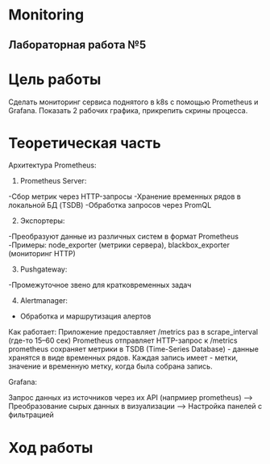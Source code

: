 # Monitoring

## Лабораторная работа №5

# Цель работы

Сделать мониторинг сервиса поднятого в k8s с помощью Prometheus и Grafana. Показать 2 рабочих графика, прикрепить скрины процесса.

# Теоретическая часть

Архитектура Prometheus:

1. Prometheus Server: 

-Сбор метрик через HTTP-запросы 
-Хранение временных рядов в локальной БД (TSDB)
-Обработка запросов через PromQL

2. Экспортеры:

-Преобразуют данные из различных систем в формат Prometheus
-Примеры: node_exporter (метрики сервера), blackbox_exporter (мониторинг HTTP)

3. Pushgateway:

-Промежуточное звено для кратковременных задач

4. Alertmanager:

- Обработка и маршрутизация алертов

Как работает:
Приложение предоставляет /metrics
раз в scrape_interval (где-то 15–60 сек) Prometheus отправляет HTTP-запрос к /metrics
prometheus сохраняет метрики в TSDB (Time-Series Database) - данные хранятся в виде временных рядов. Каждая запись имеет - метки, значение и временную метку, когда была собрана запись. 

Grafana:

Запрос данных из источников через их API (напрмиер prometheus) -->  Преобразование сырых данных в визуализации --> Настройка  панелей с фильтрацией

# Ход работы





